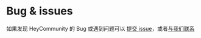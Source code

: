 # Bug & issues

如果发现 HeyCommunity 的 Bug 或遇到问题可以 [提交 issue](https://github.com/dev4living/HeyCommunity/issues)，或者[与我们联系](../other/contact.html)

